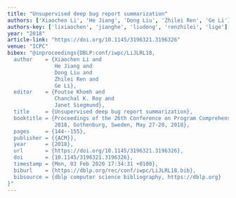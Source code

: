 ```yaml
---
title: "Unsupervised deep bug report summarization"
authors: ['Xiaochen Li', 'He Jiang', 'Dong Liu', 'Zhilei Ren', 'Ge Li']
authors-key: ['lixiaochen', 'jianghe', 'liudong', 'renzhilei', 'lige']
year: "2018"
article-link: "https://doi.org/10.1145/3196321.3196326"
venue: "ICPC"
bibex: "@inproceedings{DBLP:conf/iwpc/LiJLRL18,
  author    = {Xiaochen Li and
               He Jiang and
               Dong Liu and
               Zhilei Ren and
               Ge Li},
  editor    = {Foutse Khomh and
               Chanchal K. Roy and
               Janet Siegmund},
  title     = {Unsupervised deep bug report summarization},
  booktitle = {Proceedings of the 26th Conference on Program Comprehension, {ICPC}
               2018, Gothenburg, Sweden, May 27-28, 2018},
  pages     = {144--155},
  publisher = {{ACM}},
  year      = {2018},
  url       = {https://doi.org/10.1145/3196321.3196326},
  doi       = {10.1145/3196321.3196326},
  timestamp = {Mon, 03 Feb 2020 17:34:31 +0100},
  biburl    = {https://dblp.org/rec/conf/iwpc/LiJLRL18.bib},
  bibsource = {dblp computer science bibliography, https://dblp.org}
}"
---
```

